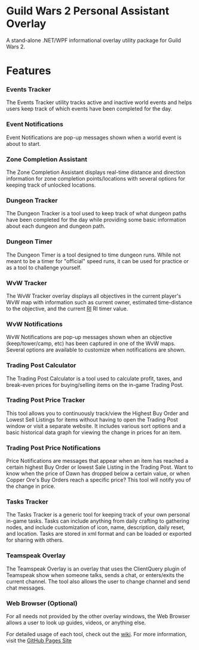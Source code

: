 Guild Wars 2 Personal Assistant Overlay
======
A stand-alone .NET/WPF informational overlay utility package for Guild Wars 2.

# Features
### Events Tracker
The Events Tracker utility tracks active and inactive world events and helps users keep track of which events have been completed for the day.

### Event Notifications
Event Notifications are pop-up messages shown when a world event is about to start.

### Zone Completion Assistant
The Zone Completion Assistant displays real-time distance and direction information for zone completion points/locations with several options for keeping track of unlocked locations.

### Dungeon Tracker
The Dungeon Tracker is a tool used to keep track of what dungeon paths have been completed for the day while providing some basic information about each dungeon and dungeon path.

### Dungeon Timer
The Dungeon Timer is a tool designed to time dungeon runs. While not meant to be a timer for "official" speed runs, it can be used for practice or as a tool to challenge yourself.

### WvW Tracker
The WvW Tracker overlay displays all objectives in the current player's WvW map with information such as current owner, estimated time-distance to the objective, and the current [RI](https://wiki.guildwars2.com/wiki/Righteous_Indignation) RI timer value.

### WvW Notifications
WvW Notifications are pop-up messages shown when an objective (keep/tower/camp, etc) has been captured in one of the WvW maps. Several options are available to customize when notifications are shown.

### Trading Post Calculator
The Trading Post Calculator is a tool used to calculate profit, taxes, and break-even prices for buying/selling items on the in-game Trading Post.

### Trading Post Price Tracker
This tool allows you to continuously track/view the Highest Buy Order and Lowest Sell Listings for items without having to open the Trading Post window or visit a separate website. It includes various sort options and a basic historical data graph for viewing the change in prices for an item.

### Trading Post Price Notifications
Price Notifications are messages that appear when an item has reached a certain highest Buy Order or lowest Sale Listing in the Trading Post. Want to know when the price of Dawn has dropped below a certain value, or when Copper Ore's Buy Orders reach a specific price? This tool will notify you of the change in price.

### Tasks Tracker
The Tasks Tracker is a generic tool for keeping track of your own personal in-game tasks. Tasks can include anything from daily crafting to gathering nodes, and include customization of icon, name, description, daily reset, and location. Tasks are stored in xml format and can be loaded or exported for sharing with others.

### Teamspeak Overlay
The Teamspeak Overlay is an overlay that uses the ClientQuery plugin of Teamspeak show when someone talks, sends a chat, or enters/exits the current channel. The tool also allows the user to change channel and send chat messages.

### Web Browser (Optional)
For all needs not provided by the other overlay windows, the Web Browser allows a user to look up guides, videos, or anything else.


For detailed usage of each tool, check out the [wiki](https://github.com/SamHurne/gw2pao/wiki).
For more information, visit the [GitHub Pages Site](http://samhurne.github.io/gw2pao/)
